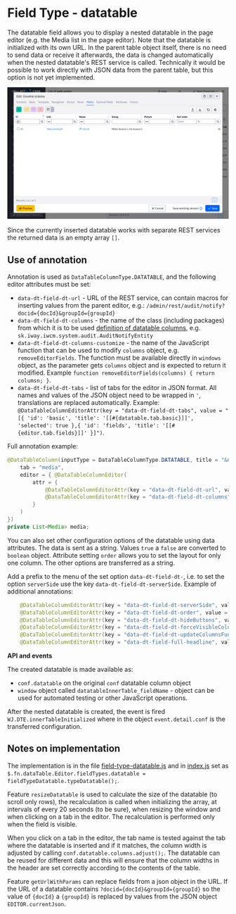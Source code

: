 # Field Type - datatable

The datatable field allows you to display a nested datatable in the page editor (e.g. the Media list in the page editor). Note that the datatable is initialized with its own URL. In the parent table object itself, there is no need to send data or receive it afterwards, the data is changed automatically when the nested datatable's REST service is called. Technically it would be possible to work directly with JSON data from the parent table, but this option is not yet implemented.

![](../../redactor/webpages/media.png)

Since the currently inserted datatable works with separate REST services the returned data is an empty array `[]`.

## Use of annotation

Annotation is used as `DataTableColumnType.DATATABLE`, and the following editor attributes must be set:
- `data-dt-field-dt-url` - URL of the REST service, can contain macros for inserting values from the parent editor, e.g.: `/admin/rest/audit/notify?docid={docId}&groupId={groupId}`
- `data-dt-field-dt-columns` - the name of the class (including packages) from which it is to be used [definition of datatable columns](datatable-columns.md), e.g. `sk.iway.iwcm.system.audit.AuditNotifyEntity`
- `data-dt-field-dt-columns-customize` - the name of the JavaScript function that can be used to modify `columns` object, e.g. `removeEditorFields`. The function must be available directly in `windows` object, as the parameter gets `columns` object and is expected to return it modified. Example `function removeEditorFields(columns) { return columsn; }`.
- `data-dt-field-dt-tabs` - list of tabs for the editor in JSON format. All names and values of the JSON object need to be wrapped in `'`, translations are replaced automatically. Example: `@DataTableColumnEditorAttr(key = "data-dt-field-dt-tabs", value = "[{ 'id': 'basic', 'title': '[[#{datatable.tab.basic}]]', 'selected': true },{ 'id': 'fields', 'title': '[[#{editor.tab.fields}]]' }]")`.

Full annotation example:

```java
@DataTableColumn(inputType = DataTableColumnType.DATATABLE, title = "&nbsp;",
    tab = "media",
    editor = { @DataTableColumnEditor(
        attr = {
            @DataTableColumnEditorAttr(key = "data-dt-field-dt-url", value = "/admin/rest/audit/notify"),
            @DataTableColumnEditorAttr(key = "data-dt-field-dt-columns", value = "sk.iway.iwcm.system.audit.AuditNotifyEntity")
        }
    )
})
private List<Media> media;
```

You can also set other configuration options of the datatable using data attributes. The data is sent as a string. Values `true` a `false` are converted to `boolean` object. Attribute setting `order` allows you to set the layout for only one column. The other options are transferred as a string.

Add a prefix to the menu of the set option `data-dt-field-dt-`, i.e. to set the option `serverSide` use the key `data-dt-field-dt-serverSide`. Example of additional annotations:

```java
    @DataTableColumnEditorAttr(key = "data-dt-field-dt-serverSide", value = "false"), //vypnutie serveroveho strankovania/vyhladavania
    @DataTableColumnEditorAttr(key = "data-dt-field-dt-order", value = "2,desc"), //nastavenie usporiadania podla 2. stlpca
    @DataTableColumnEditorAttr(key = "data-dt-field-dt-hideButtons", value = "create,edit,remove,import,celledit") //vypnutie zobrazenia uvedenych tlacidiel
    @DataTableColumnEditorAttr(key = "data-dt-field-dt-forceVisibleColumns", value = "groupId,fullPath"), //vynuti zobrazenie len uvedenych stlpcov
    @DataTableColumnEditorAttr(key = "data-dt-field-dt-updateColumnsFunction", value = "updateColumnsGroupDetails"), //JS funkcia ktora sa zavola pre upravu zoznamu stlpcov
    @DataTableColumnEditorAttr(key = "data-dt-field-full-headline", value = "user.group.groups_title") //nadpis nad datatabulkou na celu sirku okna
```

**API and events**

The created datatable is made available as:
- `conf.datatable` on the original `conf` datatable column object
- `window` object called `datatableInnerTable_fieldName` - object can be used for automated testing or other JavaScript operations.

After the nested datatable is created, the event is fired `WJ.DTE.innerTableInitialized` where in the object `event.detail.conf` is the transferred configuration.

## Notes on implementation

The implementation is in the file [field-type-datatable.js](../../../src/main/webapp/admin/v9/npm_packages/webjetdatatables/field-type-datatable.js) and in [index.js](../../../src/main/webapp/admin/v9/npm_packages/webjetdatatables/index.js) set as `$.fn.dataTable.Editor.fieldTypes.datatable = fieldTypeDatatable.typeDatatable();`.

Feature `resizeDatatable` is used to calculate the size of the datatable (to scroll only rows), the recalculation is called when initializing the array, at intervals of every 20 seconds (to be sure), when resizing the window and when clicking on a tab in the editor. The recalculation is performed only when the field is visible.

When you click on a tab in the editor, the tab name is tested against the tab where the datatable is inserted and if it matches, the column width is adjusted by calling `conf.datatable.columns.adjust();`. The datatable can be reused for different data and this will ensure that the column widths in the header are set correctly according to the contents of the table.

Feature `getUrlWithParams` can replace fields from a json object in the URL. If the URL of a datatable contains `?docid={docId}&groupId={groupId}` so the value of `{docId}` a `{groupId}` is replaced by values from the JSON object `EDITOR.currentJson`.
